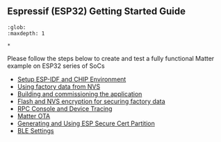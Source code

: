 ## Espressif (ESP32) Getting Started Guide

```{toctree}
:glob:
:maxdepth: 1

*
```

Please follow the steps below to create and test a fully functional Matter
example on ESP32 series of SoCs

-   [Setup ESP-IDF and CHIP Environment](setup_idf_chip.md)
-   [Using factory data from NVS](factory_data.md)
-   [Building and commissioning the application](build_app_and_commission.md)
-   [Flash and NVS encryption for securing factory data](flash_nvs_encryption.md)
-   [RPC Console and Device Tracing](rpc_console.md)
-   [Matter OTA](ota.md)
-   [Generating and Using ESP Secure Cert Partition](secure_cert_partition.md)
-   [BLE Settings](ble_settings.md)
